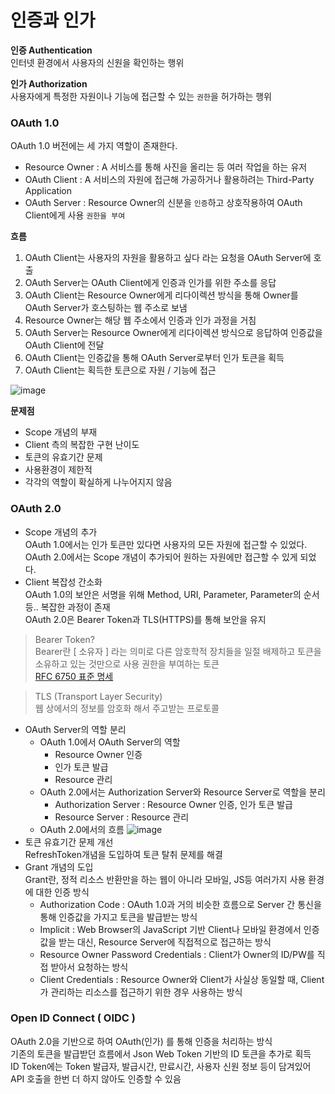 # 인증과 인가

<b> 인증 Authentication </b> <br>
인터넷 환경에서 사용자의 신원을 확인하는 행위   

<b> 인가 Authorization </b> <br>
사용자에게 특정한 자원이나 기능에 접근할 수 있는 ```권한```을 허가하는 행위

### OAuth 1.0
OAuth 1.0 버전에는 세 가지 역할이 존재한다.
- Resource Owner : A 서비스를 통해 사진을 올리는 등 여러 작업을 하는 유저
- OAuth Client : A 서비스의 자원에 접근해 가공하거나 활용하려는 Third-Party Application
- OAuth Server : Resource Owner의 신분을 ```인증```하고 상호작용하여 OAuth Client에게 사용 ```권한을 부여```

<b> 흐름 </b>   
1. OAuth Client는 사용자의 자원을 활용하고 싶다 라는 요청을 OAuth Server에 호출
2. OAuth Server는 OAuth Client에게 인증과 인가를 위한 주소를 응답
3. OAuth Client는 Resource Owner에게 리다이렉션 방식을 통해 Owner를 OAuth Server가 호스팅하는 웹 주소로 보냄
4. Resource Owner는 해당 웹 주소에서 인증과 인가 과정을 거침
5. OAuth Server는 Resource Owner에게 리다이렉션 방식으로 응답하여 인증값을 OAuth Client에 전달
6. OAuth Client는 인증값을 통해 OAuth Server로부터 인가 토큰을 획득
7. OAuth Client는 획득한 토큰으로 자원 / 기능에 접근     

![image](https://github.com/meoldae/TIL/assets/70866410/75191495-a78e-4e23-92a8-941645bd9447)

<b> 문제점 </b>
- Scope 개념의 부재
- Client 측의 복잡한 구현 난이도
- 토큰의 유효기간 문제
- 사용환경이 제한적
- 각각의 역할이 확실하게 나누어지지 않음

### OAuth 2.0
- Scope 개념의 추가   
OAuth 1.0에서는 인가 토큰만 있다면 사용자의 모든 자원에 접근할 수 있었다. OAuth 2.0에서는 Scope 개념이 추가되어 원하는 자원에만 접근할 수 있게 되었다.
- Client 복잡성 간소화   
OAuth 1.0의 보안은 서명을 위해 Method, URI, Parameter, Parameter의 순서 등.. 복잡한 과정이 존재   
OAuth 2.0은 Bearer Token과 TLS(HTTPS)를 통해 보안을 유지
> Bearer Token?    
> Bearer란 [ 소유자 ] 라는 의미로 다른 암호학적 장치들을 일절 배제하고 토큰을 소유하고 있는 것만으로 사용 권한을 부여하는 토큰   
[RFC 6750 표준 명세](https://datatracker.ietf.org/doc/html/rfc6750)

> TLS (Transport Layer Security)   
> 웹 상에서의 정보를 암호화 해서 주고받는 프로토콜
- OAuth Server의 역할 분리
    - OAuth 1.0에서 OAuth Server의 역할
        - Resource Owner 인증
        - 인가 토큰 발급
        - Resource 관리
    - OAuth 2.0에서는 Authorization Server와 Resource Server로 역할을 분리
        - Authorization Server : Resource Owner 인증, 인가 토큰 발급
        - Resource Server : Resource 관리
    - OAuth 2.0에서의 흐름
    ![image](https://github.com/meoldae/TIL/assets/70866410/93edab93-af9b-469c-9759-73b3046d5f0f)
- 토큰 유효기간 문제 개선   
RefreshToken개념을 도입하여 토큰 탈취 문제를 해결
- Grant 개념의 도입   
Grant란, 정적 리소스 반환만을 하는 웹이 아니라 모바일, JS등 여러가지 사용 환경에 대한 인증 방식
    - Authorization Code : OAuth 1.0과 거의 비슷한 흐름으로 Server 간 통신을 통해 인증값을 가지고 토큰을 발급받는 방식
    - Implicit : Web Browser의 JavaScript 기반 Client나 모바일 환경에서 인증값을 받는 대신, Resource Server에 직접적으로 접근하는 방식 
    - Resource Owner Password Credentials : Client가 Owner의 ID/PW를 직접 받아서 요청하는 방식
    - Client Credentials : Resource Owner와 Client가 사실상 동일할 때, Client가 관리하는 리소스를 접근하기 위한 경우 사용하는 방식


### Open ID Connect ( OIDC ) 
OAuth 2.0을 기반으로 하여 OAuth(인가) 를 통해 인증을 처리하는 방식   
기존의 토큰을 발급받던 흐름에서 Json Web Token 기반의 ID 토큰을 추가로 획득   
ID Token에는 Token 발급자, 발급시간, 만료시간, 사용자 신원 정보 등이 담겨있어 API 호출을 한번 더 하지 않아도 인증할 수 있음